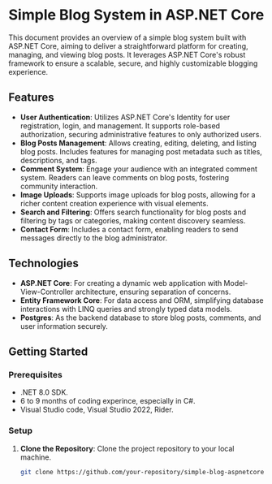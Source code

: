 # Simple Blog System in ASP.NET Core

This document provides an overview of a simple blog system built with ASP.NET Core, aiming to deliver a straightforward platform for creating, managing, and viewing blog posts. It leverages ASP.NET Core's robust framework to ensure a scalable, secure, and highly customizable blogging experience.

## Features

- **User Authentication**: Utilizes ASP.NET Core's Identity for user registration, login, and management. It supports role-based authorization, securing administrative features to only authorized users.
- **Blog Posts Management**: Allows creating, editing, deleting, and listing blog posts. Includes features for managing post metadata such as titles, descriptions, and tags.
- **Comment System**: Engage your audience with an integrated comment system. Readers can leave comments on blog posts, fostering community interaction.
- **Image Uploads**: Supports image uploads for blog posts, allowing for a richer content creation experience with visual elements.
- **Search and Filtering**: Offers search functionality for blog posts and filtering by tags or categories, making content discovery seamless.
- **Contact Form**: Includes a contact form, enabling readers to send messages directly to the blog administrator.

## Technologies

- **ASP.NET Core**: For creating a dynamic web application with Model-View-Controller architecture, ensuring separation of concerns.
- **Entity Framework Core**: For data access and ORM, simplifying database interactions with LINQ queries and strongly typed data models.
- **Postgres**: As the backend database to store blog posts, comments, and user information securely.

## Getting Started

### Prerequisites

- .NET 8.0 SDK.
- 6 to 9 months of coding experince, especially in C#.
- Visual Studio code, Visual Studio 2022, Rider.

### Setup

1. **Clone the Repository**: Clone the project repository to your local machine.
   ```bash
   git clone https://github.com/your-repository/simple-blog-aspnetcore.git